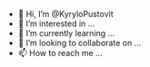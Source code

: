 - 👋 Hi, I’m @KyryloPustovit
- 👀 I’m interested in ...
- 🌱 I’m currently learning ...
- 💞️ I’m looking to collaborate on ...
- 📫 How to reach me ...

<!---
KyryloPustovit/KyryloPustovit is a ✨ special ✨ repository because its `README.md` (this file) appears on your GitHub profile.
You can click the Preview link to take a look at your changes.
--->
